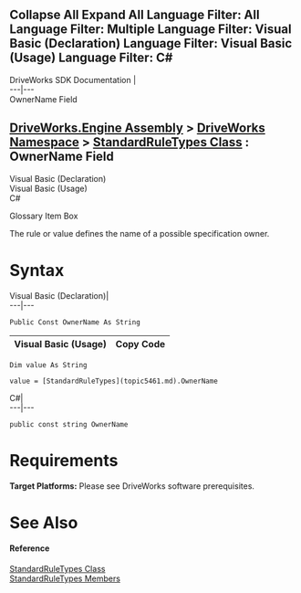 Collapse All Expand All Language Filter: All  Language Filter: Multiple  Language Filter: Visual Basic (Declaration) Language Filter: Visual Basic (Usage) Language Filter: C#  
---  
DriveWorks SDK Documentation  |   
---|---  
OwnerName Field   
  
[DriveWorks.Engine Assembly](topic2156.md) > [DriveWorks Namespace](topic2159.md) > [StandardRuleTypes Class](topic5461.md) : OwnerName Field  
---  
  
Visual Basic (Declaration)    
Visual Basic (Usage)    
C# 

Glossary Item Box

The rule or value defines the name of a possible specification owner. 

# Syntax

Visual Basic (Declaration)|   
---|---  
      
    
    Public Const OwnerName As String  
  
Visual Basic (Usage)| Copy Code  
---|---  
      
    
    Dim value As String
     
    value = [StandardRuleTypes](topic5461.md).OwnerName  
  
C#|   
---|---  
      
    
    public const string OwnerName  
  
# Requirements

**Target Platforms:** Please see DriveWorks software prerequisites.

# See Also

#### Reference

[StandardRuleTypes Class](topic5461.md)   
[StandardRuleTypes Members](topic5462.md)


